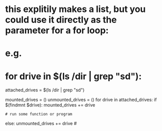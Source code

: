 # this explitily makes a list, but you could use it directly as the parameter for a for loop:
# e.g.
#   for drive in $(ls /dir | grep "sd"):

attached_drives = $(ls /dir | grep "sd")

mounted_drives = ()
unmounted_drives = ()
for drive in attached_drives:
  if $(findmnt $drive):
    mounted_drives += drive
    
    # run some function or program
  else:
    unmounted_drives += drive
    # 
